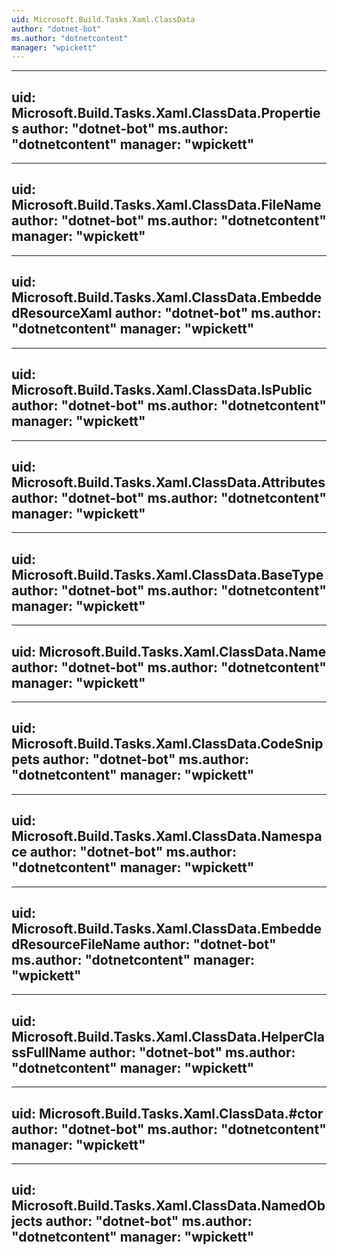 ```yaml
---
uid: Microsoft.Build.Tasks.Xaml.ClassData
author: "dotnet-bot"
ms.author: "dotnetcontent"
manager: "wpickett"
---
```


---
uid: Microsoft.Build.Tasks.Xaml.ClassData.Properties
author: "dotnet-bot"
ms.author: "dotnetcontent"
manager: "wpickett"
---

---
uid: Microsoft.Build.Tasks.Xaml.ClassData.FileName
author: "dotnet-bot"
ms.author: "dotnetcontent"
manager: "wpickett"
---

---
uid: Microsoft.Build.Tasks.Xaml.ClassData.EmbeddedResourceXaml
author: "dotnet-bot"
ms.author: "dotnetcontent"
manager: "wpickett"
---

---
uid: Microsoft.Build.Tasks.Xaml.ClassData.IsPublic
author: "dotnet-bot"
ms.author: "dotnetcontent"
manager: "wpickett"
---

---
uid: Microsoft.Build.Tasks.Xaml.ClassData.Attributes
author: "dotnet-bot"
ms.author: "dotnetcontent"
manager: "wpickett"
---

---
uid: Microsoft.Build.Tasks.Xaml.ClassData.BaseType
author: "dotnet-bot"
ms.author: "dotnetcontent"
manager: "wpickett"
---

---
uid: Microsoft.Build.Tasks.Xaml.ClassData.Name
author: "dotnet-bot"
ms.author: "dotnetcontent"
manager: "wpickett"
---

---
uid: Microsoft.Build.Tasks.Xaml.ClassData.CodeSnippets
author: "dotnet-bot"
ms.author: "dotnetcontent"
manager: "wpickett"
---

---
uid: Microsoft.Build.Tasks.Xaml.ClassData.Namespace
author: "dotnet-bot"
ms.author: "dotnetcontent"
manager: "wpickett"
---

---
uid: Microsoft.Build.Tasks.Xaml.ClassData.EmbeddedResourceFileName
author: "dotnet-bot"
ms.author: "dotnetcontent"
manager: "wpickett"
---

---
uid: Microsoft.Build.Tasks.Xaml.ClassData.HelperClassFullName
author: "dotnet-bot"
ms.author: "dotnetcontent"
manager: "wpickett"
---

---
uid: Microsoft.Build.Tasks.Xaml.ClassData.#ctor
author: "dotnet-bot"
ms.author: "dotnetcontent"
manager: "wpickett"
---

---
uid: Microsoft.Build.Tasks.Xaml.ClassData.NamedObjects
author: "dotnet-bot"
ms.author: "dotnetcontent"
manager: "wpickett"
---
